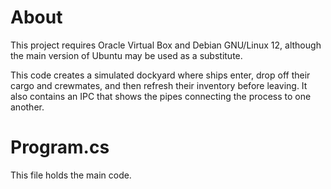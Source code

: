 # About
This project requires Oracle Virtual Box and Debian GNU/Linux 12, although the main version of Ubuntu may be used as a substitute.

This code creates a simulated dockyard where ships enter, drop off their cargo and crewmates, and then refresh their inventory before leaving. It also contains an IPC that shows the pipes connecting the process to one another.

# Program.cs

This file holds the main code.
